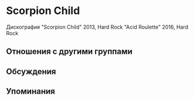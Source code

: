 # Scorpion Child

Дискография
"Scorpion Child" 2013, Hard Rock
"Acid Roulette" 2016, Hard Rock

## Отношения с другими группами


## Обсуждения


## Упоминания

